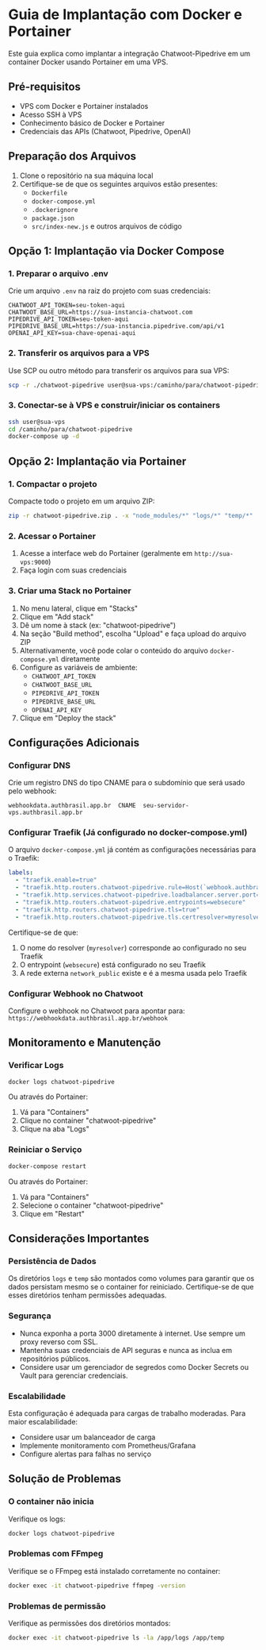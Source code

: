 # Guia de Implantação com Docker e Portainer

Este guia explica como implantar a integração Chatwoot-Pipedrive em um container Docker usando Portainer em uma VPS.

## Pré-requisitos

- VPS com Docker e Portainer instalados
- Acesso SSH à VPS
- Conhecimento básico de Docker e Portainer
- Credenciais das APIs (Chatwoot, Pipedrive, OpenAI)

## Preparação dos Arquivos

1. Clone o repositório na sua máquina local
2. Certifique-se de que os seguintes arquivos estão presentes:
   - `Dockerfile`
   - `docker-compose.yml`
   - `.dockerignore`
   - `package.json`
   - `src/index-new.js` e outros arquivos de código

## Opção 1: Implantação via Docker Compose

### 1. Preparar o arquivo .env

Crie um arquivo `.env` na raiz do projeto com suas credenciais:

```
CHATWOOT_API_TOKEN=seu-token-aqui
CHATWOOT_BASE_URL=https://sua-instancia-chatwoot.com
PIPEDRIVE_API_TOKEN=seu-token-aqui
PIPEDRIVE_BASE_URL=https://sua-instancia.pipedrive.com/api/v1
OPENAI_API_KEY=sua-chave-openai-aqui
```

### 2. Transferir os arquivos para a VPS

Use SCP ou outro método para transferir os arquivos para sua VPS:

```bash
scp -r ./chatwoot-pipedrive user@sua-vps:/caminho/para/chatwoot-pipedrive
```

### 3. Conectar-se à VPS e construir/iniciar os containers

```bash
ssh user@sua-vps
cd /caminho/para/chatwoot-pipedrive
docker-compose up -d
```

## Opção 2: Implantação via Portainer

### 1. Compactar o projeto

Compacte todo o projeto em um arquivo ZIP:

```bash
zip -r chatwoot-pipedrive.zip . -x "node_modules/*" "logs/*" "temp/*"
```

### 2. Acessar o Portainer

1. Acesse a interface web do Portainer (geralmente em `http://sua-vps:9000`)
2. Faça login com suas credenciais

### 3. Criar uma Stack no Portainer

1. No menu lateral, clique em "Stacks"
2. Clique em "Add stack"
3. Dê um nome à stack (ex: "chatwoot-pipedrive")
4. Na seção "Build method", escolha "Upload" e faça upload do arquivo ZIP
5. Alternativamente, você pode colar o conteúdo do arquivo `docker-compose.yml` diretamente
6. Configure as variáveis de ambiente:
   - `CHATWOOT_API_TOKEN`
   - `CHATWOOT_BASE_URL`
   - `PIPEDRIVE_API_TOKEN`
   - `PIPEDRIVE_BASE_URL`
   - `OPENAI_API_KEY`
7. Clique em "Deploy the stack"

## Configurações Adicionais

### Configurar DNS

Crie um registro DNS do tipo CNAME para o subdomínio que será usado pelo webhook:

```
webhookdata.authbrasil.app.br  CNAME  seu-servidor-vps.authbrasil.app.br
```

### Configurar Traefik (Já configurado no docker-compose.yml)

O arquivo `docker-compose.yml` já contém as configurações necessárias para o Traefik:

```yaml
labels:
  - "traefik.enable=true"
  - "traefik.http.routers.chatwoot-pipedrive.rule=Host(`webhook.authbrasil.app.br`)"
  - "traefik.http.services.chatwoot-pipedrive.loadbalancer.server.port=3000"
  - "traefik.http.routers.chatwoot-pipedrive.entrypoints=websecure"
  - "traefik.http.routers.chatwoot-pipedrive.tls=true"
  - "traefik.http.routers.chatwoot-pipedrive.tls.certresolver=myresolver"
```

Certifique-se de que:
1. O nome do resolver (`myresolver`) corresponde ao configurado no seu Traefik
2. O entrypoint (`websecure`) está configurado no seu Traefik
3. A rede externa `network_public` existe e é a mesma usada pelo Traefik

### Configurar Webhook no Chatwoot

Configure o webhook no Chatwoot para apontar para:
`https://webhookdata.authbrasil.app.br/webhook`

## Monitoramento e Manutenção

### Verificar Logs

```bash
docker logs chatwoot-pipedrive
```

Ou através do Portainer:
1. Vá para "Containers"
2. Clique no container "chatwoot-pipedrive"
3. Clique na aba "Logs"

### Reiniciar o Serviço

```bash
docker-compose restart
```

Ou através do Portainer:
1. Vá para "Containers"
2. Selecione o container "chatwoot-pipedrive"
3. Clique em "Restart"

## Considerações Importantes

### Persistência de Dados

Os diretórios `logs` e `temp` são montados como volumes para garantir que os dados persistam mesmo se o container for reiniciado. Certifique-se de que esses diretórios tenham permissões adequadas.

### Segurança

- Nunca exponha a porta 3000 diretamente à internet. Use sempre um proxy reverso com SSL.
- Mantenha suas credenciais de API seguras e nunca as inclua em repositórios públicos.
- Considere usar um gerenciador de segredos como Docker Secrets ou Vault para gerenciar credenciais.

### Escalabilidade

Esta configuração é adequada para cargas de trabalho moderadas. Para maior escalabilidade:
- Considere usar um balanceador de carga
- Implemente monitoramento com Prometheus/Grafana
- Configure alertas para falhas no serviço

## Solução de Problemas

### O container não inicia

Verifique os logs:
```bash
docker logs chatwoot-pipedrive
```

### Problemas com FFmpeg

Verifique se o FFmpeg está instalado corretamente no container:
```bash
docker exec -it chatwoot-pipedrive ffmpeg -version
```

### Problemas de permissão

Verifique as permissões dos diretórios montados:
```bash
docker exec -it chatwoot-pipedrive ls -la /app/logs /app/temp
```
